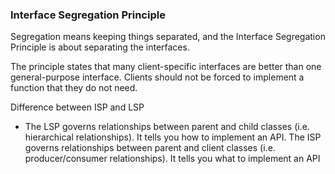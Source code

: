 ### Interface Segregation Principle
Segregation means keeping things separated, and the Interface Segregation Principle is about separating the interfaces.

The principle states that many client-specific interfaces are better than one general-purpose interface. Clients should
not be forced to implement a function that they do not need.

Difference between ISP and LSP 
- The LSP governs relationships between parent and child classes (i.e. hierarchical relationships). It tells you how to implement an API. The ISP governs relationships between parent and client classes (i.e. producer/consumer relationships). It tells you what to implement an API